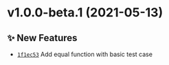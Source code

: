 # v1.0.0-beta.1 (2021-05-13)

## ✨ New Features
- [`1f1ec53`](https://github.com/TomokiMiyauci/equal/commit/1f1ec53)   Add equal function with basic test case
